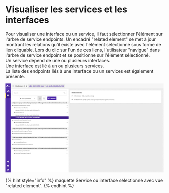# Visualiser les services et les interfaces

Pour visualiser une interface ou un service, il faut sélectionner l'élément sur l'arbre de service endpoints. Un encadré "related element" se met à jour montrant les relations qu'il existe avec l'élément sélectionné sous forme de lien cliquable. Lors du clic sur l'un de ces liens, l'utilisateur "navigue" dans l'arbre de service endpoint et se positionne sur l'élément sélectionné.  
Un service dépend de une ou plusieurs interfaces.  
Une interface est lié à un ou plusieurs services.  
La liste des endpoints liés à une interface ou un services est également présente.

![Vue de l&apos;encadr&#xE9; &quot;related element&quot;.](../../.gitbook/assets/service-endpoints-detail-endpoint-selected-v4.png)

  


{% hint style="info" %}
maquette Service ou interface sélectionné avec vue "related element".
{% endhint %}





